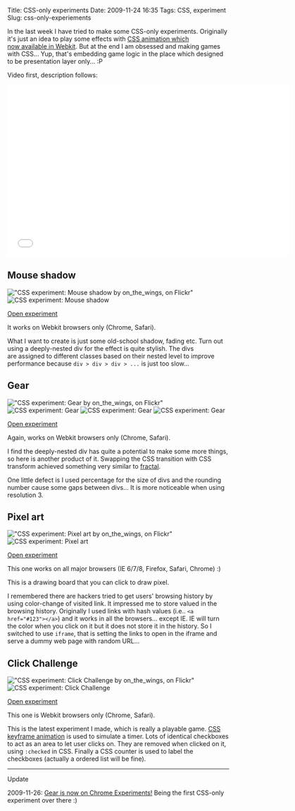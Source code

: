Title: CSS-only experiments
Date: 2009-11-24 16:35
Tags: CSS, experiment
Slug: css-only-experiements

In the last week I have tried to make some CSS-only experiments.
Originally it's just an idea to play some effects with [CSS animation
which now available in Webkit][]. But at the end I am obsessed and
making games with CSS... Yup, that's embedding game logic in the place
which designed to be presentation layer only... :P

Video first, description follows:

<iframe width="640" height="390" src="//www.youtube.com/embed/ec2pz_GqWEw" frameborder="0" allowfullscreen></iframe>

## Mouse shadow

!["CSS experiment: Mouse shadow by on_the_wings, on Flickr"](http://farm3.staticflickr.com/2777/4129811385_f698cbc966_m.jpg) ![CSS experiment: Mouse shadow][1]

[Open experiment](/wp-content/uploads/2009/11/css-experiment_mouse-shadow.php)

It works on Webkit browsers only (Chrome, Safari).

What I want to create is just some old-school shadow, fading etc. Turn
out using a deeply-nested div for the effect is quite stylish. The divs
are assigned to different classes based on their nested level to improve
performance because `div > div > div > ...` is just too slow...

## Gear

!["CSS experiment: Gear by on_the_wings, on Flickr"](http://farm3.staticflickr.com/2513/4130576756_d12b7ee3e5_m.jpg) ![CSS experiment: Gear][2] ![CSS experiment: Gear][3] ![CSS experiment: Gear][4]

[Open experiment](/wp-content/uploads/2009/11/css-experiment_gear.php)

Again, works on Webkit browsers only (Chrome, Safari).

I find the deeply-nested div has quite a potential to make some more
things, so here is another product of it. Swapping the CSS transition
with CSS transform achieved something very similar to [fractal][].

One little defect is I used percentage for the size of divs and the
rounding number cause some gaps between divs... It is
more noticeable when using resolution 3.

## Pixel art

!["CSS experiment: Pixel art by on_the_wings, on Flickr"](http://farm3.staticflickr.com/2732/4129811095_f867790c2c_m.jpg) ![CSS experiment: Pixel art][6]

[Open experiment](/wp-content/uploads/2009/11/css-experiment_pixel-art.php)

This one works on all major browsers (IE 6/7/8, Firefox, Safari, Chrome)
:)

This is a drawing board that you can click to draw pixel.

I remembered there are hackers tried to get users' browsing history by
using color-change of visited link. It impressed me to store valued in
the browsing history. Originally I used links with hash values (i.e.. `<a
href="#123"></a>`) and it works in all the browsers... except IE. IE
will turn the color when you click on it but it does not store it in the
history. So I switched to use `iframe`, that is setting the links to
open in the iframe and serve a dummy web page with random URL...

## Click Challenge

 !["CSS experiment: Click Challenge by on_the_wings, on Flickr"](http://farm3.staticflickr.com/2505/4130576444_f87eb8b7e4_m.jpg) ![CSS experiment: Click Challenge][8]

[Open experiment](/wp-content/uploads/2009/11/css-experiment_click-challenge.php)

This one is Webkit browsers only (Chrome, Safari).

This is the latest experiment I made, which is really a playable game.
[CSS keyframe animation][] is used to simulate a timer. Lots of
identical checkboxes to act as an area to let user clicks on. They are
removed when clicked on it, using `:checked` in CSS. Finally a CSS
counter is used to label the checkboxes (actually a ordered list will be
fine).

* * * * *

Update

2009-11-26: [Gear is now on Chrome Experiments!][] Being the first
CSS-only experiment over there :)

  [CSS animation which now available in webkit]: http://webkit.org/blog/138/css-animation/
  [1]: http://farm3.staticflickr.com/2762/4130576658_4419cd860c_m.jpg
  [2]: http://farm3.staticflickr.com/2694/4129811585_a120478478_m.jpg
  [3]: http://farm3.staticflickr.com/2693/4130576954_19c1d75638_m.jpg
  [4]: http://farm3.staticflickr.com/2771/4130576994_dc6d7c029f_m.jpg
  [fractal]: http://en.wikipedia.org/wiki/Fractal
  [6]: http://farm3.staticflickr.com/2501/4129811141_a80400e2fd_m.jpg
  [8]: http://farm3.staticflickr.com/2721/4130576522_c6ae207426_m.jpg
  [CSS keyframe animation]: http://webkit.org/blog/324/css-animation-2/
  [Gear is now on Chrome Experiments!]: http://www.chromeexperiments.com/detail/gear/